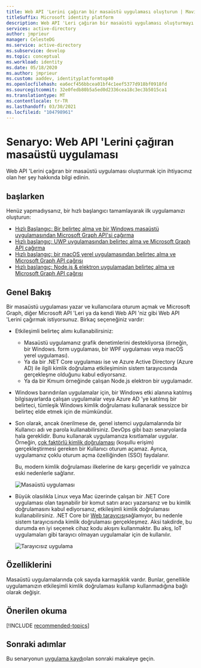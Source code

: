 ```yaml
---
title: Web API 'Lerini çağıran bir masaüstü uygulaması oluşturun | Mavisi
titleSuffix: Microsoft identity platform
description: Web API 'Leri çağıran bir masaüstü uygulaması oluşturmayı öğrenin (genel bakış)
services: active-directory
author: jmprieur
manager: CelesteDG
ms.service: active-directory
ms.subservice: develop
ms.topic: conceptual
ms.workload: identity
ms.date: 05/18/2020
ms.author: jmprieur
ms.custom: aaddev, identityplatformtop40
ms.openlocfilehash: ea6ecf456bbcea01bf4c1eef5377d918bf0918fd
ms.sourcegitcommit: 32e0fedb80b5a5ed0d2336cea18c3ec3b5015ca1
ms.translationtype: MT
ms.contentlocale: tr-TR
ms.lasthandoff: 03/30/2021
ms.locfileid: "104798961"
---
```

# <a name="scenario-desktop-app-that-calls-web-apis"></a>Senaryo: Web API 'Lerini çağıran masaüstü uygulaması

Web API 'Lerini çağıran bir masaüstü uygulaması oluşturmak için ihtiyacınız olan her şey hakkında bilgi edinin.

## <a name="get-started"></a>başlarken

Henüz yapmadıysanız, bir hızlı başlangıcı tamamlayarak ilk uygulamanızı oluşturun:

- [Hızlı Başlangıç: Bir belirteç alma ve bir Windows masaüstü uygulamasından Microsoft Graph API'si çağırma](./quickstart-v2-windows-desktop.md)
- [Hızlı başlangıç: UWP uygulamasından belirteç alma ve Microsoft Graph API çağırma](./quickstart-v2-uwp.md)
- [Hızlı başlangıç: bir macOS yerel uygulamasından belirteç alma ve Microsoft Graph API çağrısı](./quickstart-v2-ios.md)
- [Hızlı başlangıç: Node.js & elektron uygulamadan belirteç alma ve Microsoft Graph API çağrısı](./quickstart-v2-nodejs-desktop.md)

## <a name="overview"></a>Genel Bakış

Bir masaüstü uygulaması yazar ve kullanıcılara oturum açmak ve Microsoft Graph, diğer Microsoft API 'Leri ya da kendi Web API 'niz gibi Web API 'Lerini çağırmak istiyorsunuz. Birkaç seçeneğiniz vardır:

- Etkileşimli belirteç alımı kullanabilirsiniz:

  - Masaüstü uygulamanız grafik denetimlerini destekliyorsa (örneğin, bir Windows. form uygulaması, bir WPF uygulaması veya macOS yerel uygulaması).
  - Ya da bir .NET Core uygulaması ise ve Azure Active Directory (Azure AD) ile ilgili kimlik doğrulama etkileşiminin sistem tarayıcısında gerçekleşme olduğunu kabul ediyorsanız.
  - Ya da bir Kmıum örneğinde çalışan Node.js elektron bir uygulamadır.

- Windows barındırılan uygulamalar için, bir Windows etki alanına katılmış bilgisayarlarda çalışan uygulamalar veya Azure AD 'ye katılmış bir belirteci, tümleşik Windows kimlik doğrulaması kullanarak sessizce bir belirteç elde etmek için de mümkündür.
- Son olarak, ancak önerilmese de, genel istemci uygulamalarında bir Kullanıcı adı ve parola kullanabilirsiniz. DevOps gibi bazı senaryolarda hala gereklidir. Bunu kullanarak uygulamanıza kısıtlamalar uygular. Örneğin, [çok faktörlü kimlik doğrulaması](../authentication/concept-mfa-howitworks.md) (koşullu erişim) gerçekleştirmesi gereken bir Kullanıcı oturum açamaz. Ayrıca, uygulamanız çoklu oturum açma özelliğinden (SSO) faydalanır.

  Bu, modern kimlik doğrulaması ilkelerine de karşı geçerlidir ve yalnızca eski nedenlerle sağlanır.

  ![Masaüstü uygulaması](media/scenarios/desktop-app.svg)

- Büyük olasılıkla Linux veya Mac üzerinde çalışan bir .NET Core uygulaması olan taşınabilir bir komut satırı aracı yazarsanız ve bu kimlik doğrulamasını kabul ediyorsanız, etkileşimli kimlik doğrulaması kullanabilirsiniz. .NET Core bir [Web tarayıcısı](https://aka.ms/msal-net-uses-web-browser)sağlamıyor, bu nedenle sistem tarayıcısında kimlik doğrulaması gerçekleşmez. Aksi takdirde, bu durumda en iyi seçenek cihaz kodu akışını kullanmaktır. Bu akış, IoT uygulamaları gibi tarayıcı olmayan uygulamalar için de kullanılır.

  ![Tarayıcısız uygulama](media/scenarios/device-code-flow-app.svg)

## <a name="specifics"></a>Özelliklerini

Masaüstü uygulamalarında çok sayıda karmaşıklık vardır. Bunlar, genellikle uygulamanızın etkileşimli kimlik doğrulaması kullanıp kullanmadığına bağlı olarak değişir.

## <a name="recommended-reading"></a>Önerilen okuma

[!INCLUDE [recommended-topics](../../../includes/active-directory-develop-scenarios-prerequisites.md)]

## <a name="next-steps"></a>Sonraki adımlar

Bu senaryonun [uygulama kaydı](scenario-desktop-app-registration.md)olan sonraki makaleye geçin.
